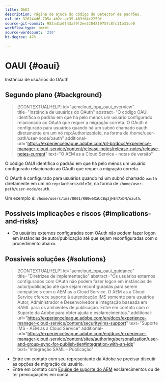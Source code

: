 ```yaml
---
title: OAUI
description: Página de ajuda do código do Detector de padrões.
exl-id: 326144d6-705a-4b2c-ac35-403fd4c2259f
source-git-commit: 982ad1a6f43a29f2ee2284219757c8fc11b31ce0
workflow-type: tm+mt
source-wordcount: '230'
ht-degree: 47%

---
```


# OAUI {#oaui}

Instância de usuários do OAuth

## Segundo plano {#background}

>[!CONTEXTUALHELP]
>id="aemcloud_bpa_oaui_overview"
>title="Instância de usuários do OAuth"
>abstract="O código OAUI identifica o padrão em que há pelo menos um usuário configurado relacionado ao OAuth que requer a migração correta. O OAuth é configurado para usuários quando há um subnó chamado oauth diretamente em um nó rep:AuthorizableId, na forma de /home/user-path/user-node/oauth"
>additional-url="https://experienceleague.adobe.com/pt-br/docs/experience-manager-cloud-service/content/release-notes/release-notes/release-notes-current" text="O AEM as a Cloud Service - notas de versão"

O código OAUI identifica o padrão em que há pelo menos um usuário configurado relacionado ao OAuth que requer a migração correta.

O OAuth é configurado para usuários quando há um subnó chamado `oauth` diretamente em um nó `rep:AuthorizableId`, na forma de `/home/user-path/user-node/oauth`.

Um exemplo é: `/home/users/ims/0001/R80w6XaUCBq3jHE47xDN/oauth`.

## Possíveis implicações e riscos {#implications-and-risks}

* Os usuários externos configurados com OAuth não podem fazer logon em instâncias de autor/publicação até que sejam reconfiguradas com o procedimento abaixo.

## Possíveis soluções {#solutions}

>[!CONTEXTUALHELP]
>id="aemcloud_bpa_oaui_guidance"
>title="Diretrizes de implementação"
>abstract="Os usuários externos configurados com OAuth não podem fazer logon em instâncias de autor/publicação até que sejam reconfiguradas para serem compatíveis com o AEM as a Cloud Service. O AEM as a Cloud Service oferece suporte à autenticação IMS somente para usuários Autor, Administrador e Desenvolvedor e integração baseada em SAML para os ambientes de publicação. Entre em contato com o Suporte da Adobe para obter ajuda e esclarecimentos."
>additional-url="https://experienceleague.adobe.com/en/docs/experience-manager-cloud-service/content/security/ims-support" text="Suporte IMS - AEM as a Cloud Service"
>additional-url="https://experienceleague.adobe.com/en/docs/experience-manager-cloud-service/content/sites/authoring/personalization/user-and-group-sync-for-publish-tier#integration-with-an-idp" text="Integração SAML - Publicação"

* Entre em contato com seu representante da Adobe se precisar discutir as opções de migração de usuário.
* Entre em contato com [Equipe de suporte do AEM](https://helpx.adobe.com/br/enterprise/using/support-for-experience-cloud.html) esclarecimentos ou de ter preocupações em conta.
